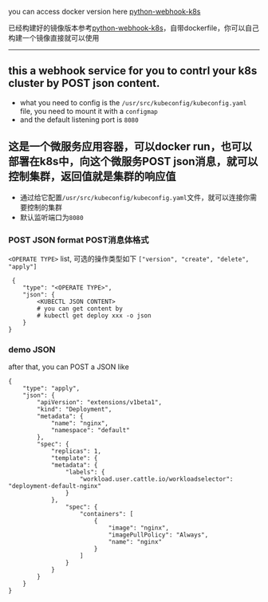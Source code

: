 you can access docker version here [python-webhook-k8s](https://hub.docker.com/r/satomic/python-webhook-k8s/)

已经构建好的镜像版本参考[python-webhook-k8s](https://hub.docker.com/r/satomic/python-webhook-k8s/)，自带dockerfile，你可以自己构建一个镜像直接就可以使用

---

## this a webhook service for you to contrl your k8s cluster by POST json content. 
- what you need to config is the `/usr/src/kubeconfig/kubeconfig.yaml` file, you need to mount it with a `configmap`
- and the default listening port is `8080`

## 这是一个微服务应用容器，可以docker run，也可以部署在k8s中，向这个微服务POST json消息，就可以控制集群，返回值就是集群的响应值
- 通过给它配置`/usr/src/kubeconfig/kubeconfig.yaml`文件，就可以连接你需要控制的集群
- 默认监听端口为`8080`


### POST JSON format POST消息体格式
`<OPERATE TYPE>` list, 可选的操作类型如下
```["version", "create", "delete", "apply"]```
```
 {
    "type": "<OPERATE TYPE>",
    "json": {
        <KUBECTL JSON CONTENT>
        # you can get content by
        # kubectl get deploy xxx -o json
    }
}
```


### demo JSON
after that, you can POST a JSON like
```
{
    "type": "apply",
    "json": {
        "apiVersion": "extensions/v1beta1",
        "kind": "Deployment",
        "metadata": {
            "name": "nginx",
            "namespace": "default"
        },
        "spec": {
            "replicas": 1,
            "template": {
            "metadata": {
                "labels": {
                    "workload.user.cattle.io/workloadselector": "deployment-default-nginx"
                }
            },
                "spec": {
                    "containers": [
                        {
                            "image": "nginx",
                            "imagePullPolicy": "Always",
                            "name": "nginx"
                        }
                    ]
                }
            }
        }
    }
}
```
